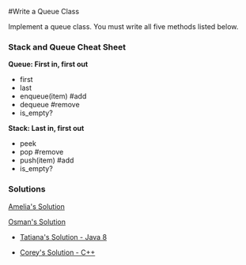 #Write a Queue Class

Implement a queue class. You must write all five methods listed below. 

### Stack and Queue Cheat Sheet

**Queue: First in, first out**
- first
- last
- enqueue(item) #add
- dequeue #remove
- is_empty?

**Stack: Last in, first out**
- peek
- pop #remove
- push(item) #add
- is_empty?

### Solutions
[Amelia's Solution](https://github.com/adowns01/Intro-to-Whiteboarding-DBC/blob/master/solutions/queue-class-amelia.rb)

[Osman's Solution](https://github.com/adowns01/Intro-to-Whiteboarding-DBC/blob/master/solutions/queue-class-osman.rb)

- [Tatiana's Solution - Java 8](https://github.com/chatasweetie/whiteboarding-and-coding-problems/blob/master/questions/queue_class/solution/MyQueue.java)

- [Corey's Solution - C++](https://github.com/chatasweetie/whiteboarding-and-coding-problems/blob/master/questions/queue_class/solution/Queue.cpp)